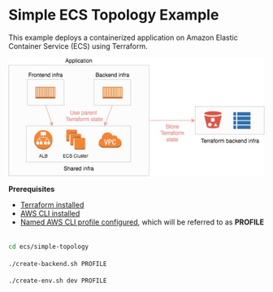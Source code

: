 
Simple ECS Topology Example
===========================

This example deploys a containerized application on Amazon Elastic Container Service (ECS) using Terraform.

![Example Overview](img/simple-topology-example.jpeg)

**Prerequisites**

* [Terraform installed](https://www.terraform.io/intro/getting-started/install.html)
* [AWS CLI installed](https://docs.aws.amazon.com/cli/latest/userguide/installing.html)
* [Named AWS CLI profile configured](https://docs.aws.amazon.com/cli/latest/userguide/cli-multiple-profiles.html), which will be referred to as **PROFILE**   

```bash

cd ecs/simple-topology

./create-backend.sh PROFILE

./create-env.sh dev PROFILE

```
